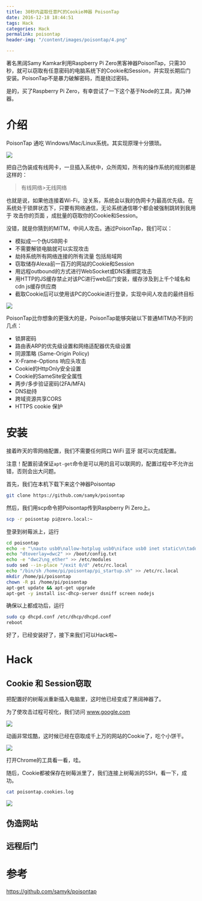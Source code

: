```yaml
---
title: 30秒内盗取任意PC的Cookie神器 PoisonTap
date: 2016-12-18 18:44:51
tags: Hack 
categories: Hack 
permalink: poisontap
header-img: "/content/images/poisontap/4.png"

---
```


著名黑阔Samy Kamkar利用Raspberry Pi Zero黑客神器PoisonTap，只需30秒，就可以窃取有任意密码的电脑系统下的Cookie和Session，并实现长期后门安装。PoisonTap不是暴力破解密码，而是绕过密码。

是的，买了Raspberry Pi Zero，有幸尝试了一下这个基于Node的工具，真乃神器。

<!--more-->

# 介绍

PoisonTap 通吃 Windows/Mac/Linux系统。其实现原理十分猥琐。

![](/content/images/poisontap/1.gif)

把自己伪装成有线网卡，一旦插入系统中，众所周知，所有的操作系统的规则都是这样的：

> 有线网络>无线网络

也就是说，如果他连接着Wi-Fi，没关系，系统会以我的伪网卡为最高优先级。在系统处于锁屏状态下，只要有网络通信，无论系统通信哪个都会被强制跳转到我用于 攻击你的页面 ，成批量的窃取你的Cookie和Session。

没错，就是你猜到的MITM，中间人攻击。通过PoisonTap，我们可以：

- 模拟成一个伪USB网卡
- 不需要解锁电脑就可以实现攻击
- 劫持系统所有网络连接的所有流量 包括局域网
- 窃取储存Alexa前一百万的网站的Cookie和Session
- 用远程outbound的方式进行WebSocket或DNS重绑定攻击
- 用HTTP的JS缓存禁止对该PC进行web后门安装，缓存涉及到上千个域名和cdn js缓存供应商
- 截取Cookie后可以使用该PC的Cookie进行登录，实现中间人攻击的最终目标

![](/content/images/poisontap/2.gif)

PoisonTap比你想象的更强大的是，PoisonTap能够突破以下普通MITM办不到的几点：

* 锁屏密码
* 路由表ARP的优先级设置和网络适配器优先级设置
* 同源策略 (Same-Origin Policy)
* X-Frame-Options 响应头攻击
* Cookie的HttpOnly安全设置
* Cookie的SameSite安全属性
* 两步/多步验证密码(2FA/MFA)
* DNS劫持
* 跨域资源共享CORS
* HTTPS cookie 保护

# 安装

接着昨天的零网络配置，我们不需要任何网口 WiFi 蓝牙 就可以完成配置。

注意！配置前请保证`apt-get`命令是可以用的且可以联网的，配置过程中不允许出错，否则会出大问题。

首先，我们在本机下载下来这个神器Poisontap

```bash
git clone https://github.com/samyk/poisontap
```
然后，我们用scp命令把Poisontap传到Raspberry Pi Zero上。
```bash
scp -r poisontap pi@zero.local:~
```
登录到树莓派上，运行
```bash
cd poisontap
echo -e "\nauto usb0\nallow-hotplug usb0\niface usb0 inet static\n\taddress 1.0.0.1\n\tnetmask 0.0.0.0" >> /etc/network/interfaces
echo "dtoverlay=dwc2" >> /boot/config.txt
echo -e "dwc2\ng_ether" >> /etc/modules
sudo sed --in-place "/exit 0/d" /etc/rc.local
echo "/bin/sh /home/pi/poisontap/pi_startup.sh" >> /etc/rc.local
mkdir /home/pi/poisontap
chown -R pi /home/pi/poisontap
apt-get update && apt-get upgrade
apt-get -y install isc-dhcp-server dsniff screen nodejs
```
确保以上都成功后，运行
```bash
sudo cp dhcpd.conf /etc/dhcp/dhcpd.conf
reboot
```
好了，已经安装好了，接下来我们可以Hack啦~
# Hack
## Cookie 和 Session窃取
把配置好的树莓派重新插入电脑里，这时他已经变成了黑阔神器了。

为了使攻击过程可视化，我们访问 www.google.com

![](/content/images/poisontap/4.png)

动画非常炫酷，这时候已经在窃取成千上万的网站的Cookie了，吃个小饼干。

![](/content/images/poisontap/5.png)

打开Chrome的工具看一看，哇。

随后，Cookie都被保存在树莓派里了，我们连接上树莓派的SSH，看一下，成功。

```bash
cat poisontap.cookies.log
```

![](/content/images/poisontap/3.png)

## 伪造网站


## 远程后门


# 参考
https://github.com/samyk/poisontap
